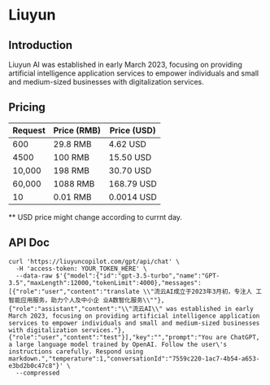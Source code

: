 # Liuyun

## Introduction

Liuyun AI was established in early March 2023, focusing on providing artificial intelligence application services to empower individuals and small and medium-sized businesses with digitalization services.

## Pricing

| Request | Price (RMB) | Price (USD) |
| --- | --- | --- |
| 600 | 29.8 RMB | 4.62 USD |
| 4500 | 100 RMB | 15.50 USD |
| 10,000 | 198 RMB | 30.70 USD |
| 60,000 | 1088 RMB | 168.79 USD |
| 10 | 0.01 RMB | 0.0014 USD |

** USD price might change according to currnt day.

## API Doc

```
curl 'https://liuyuncopilot.com/gpt/api/chat' \
  -H 'access-token: YOUR_TOKEN_HERE' \
  --data-raw $'{"model":{"id":"gpt-3.5-turbo","name":"GPT-3.5","maxLength":12000,"tokenLimit":4000},"messages":[{"role":"user","content":"translate \\"流云AI成立于2023年3月初，专注人 工智能应用服务，助力个人及中小企 业A数智化服务\\""},{"role":"assistant","content":"\\"流云AI\\" was established in early March 2023, focusing on providing artificial intelligence application services to empower individuals and small and medium-sized businesses with digitalization services."},{"role":"user","content":"test"}],"key":"","prompt":"You are ChatGPT, a large language model trained by OpenAI. Follow the user\'s instructions carefully. Respond using markdown.","temperature":1,"conversationId":"7559c220-1ac7-4b54-a653-e3bd2b0c47c8"}' \
  --compressed
```
